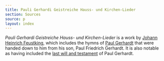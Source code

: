 ```yaml
---
title: Pauli Gerhardi Geistreiche Hauss- und Kirchen-Lieder
section: Sources
source: p
layout: index
---
```

*Pauli Gerhardi Geistreiche Hauss- und Kirchen-Lieder* is a work by [Johann Heinrich Feustking](/authors/feustking), which includes the hymns of [Paul Gerhardt](/authors/gerhardt) that were handed down to him from his son, Paul Friedrich Gerhardt. It is also notable as having included the [last will and testament](/appendix/will) of Paul Gerhardt.
